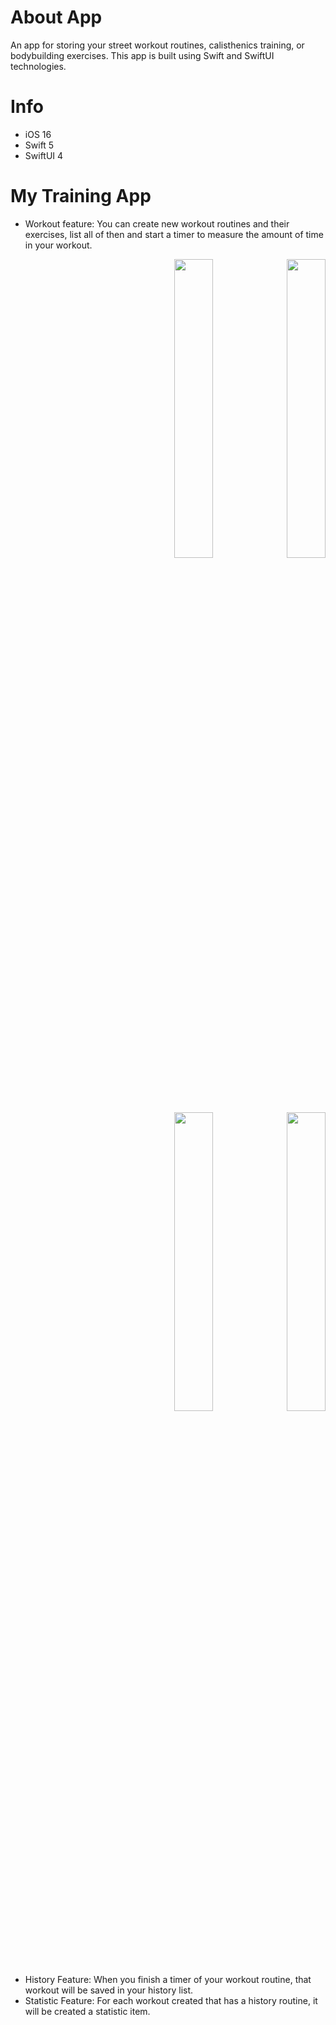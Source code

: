 # About App
An app for storing your street workout routines, calisthenics training, or bodybuilding exercises. This app is built using Swift and SwiftUI technologies.

# Info

* iOS 16
* Swift 5
* SwiftUI 4

# My Training App

* Workout feature: You can create new workout routines and their exercises, list all of then and start a timer to measure the amount of time in your workout.

<p><div style="text-align: right"> 
  <img src="https://user-images.githubusercontent.com/20096045/193409598-628f032c-b991-499b-a81b-25e581a30f9c.png" width=35% height=35%>
  <img src="https://user-images.githubusercontent.com/20096045/193409635-7a77326e-7930-4214-a594-f5ce7832059d.png" width=35% height=35%>
  <img src="https://user-images.githubusercontent.com/20096045/193410249-d57dd7ba-389b-469a-9df4-2115cab53255.png" width=35% height=35%>
  <img src="https://user-images.githubusercontent.com/20096045/193410348-f710a725-7d71-4d04-af32-942a2f622fe3.png" width=35% height=35%>
</div></p>


* History Feature: When you finish a timer of your workout routine, that workout will be saved in your history list.
* Statistic Feature: For each workout created that has a history routine, it will be created a statistic item.
